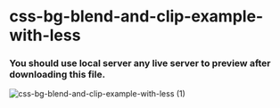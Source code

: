 # css-bg-blend-and-clip-example-with-less
### You should use local server any live server to preview after downloading this file.


![css-bg-blend-and-clip-example-with-less (1)](https://user-images.githubusercontent.com/38612699/54743701-14381f00-4bef-11e9-8d47-8b2f3aade10b.png)

